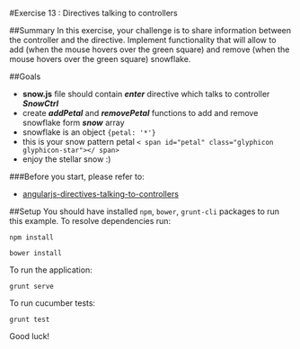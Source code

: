 #Exercise 13 : Directives talking to controllers

##Summary
In this exercise, your challenge is to share information between the controller and the directive. 
Implement functionality that will allow to add (when the mouse hovers over the green square) and remove (when the mouse hovers over the green square) snowflake.

##Goals
* **snow.js** file should contain ***enter*** directive which talks to controller ***SnowCtrl***
* create ***addPetal*** and ***removePetal*** functions to add and remove snowflake form ***snow*** array
* snowflake is an object `{petal: '*'}`
* this is your snow pattern petal `< span id="petal" class="glyphicon glyphicon-star"></ span>`
* enjoy the stellar snow :)

###Before you start, please refer to:
* [angularjs-directives-talking-to-controllers](https://egghead.io/lessons/angularjs-directives-talking-to-controllers)

##Setup
You should have installed `npm`, `bower`, `grunt-cli`  packages to run this example. To resolve dependencies run:

```
npm install
```

```
bower install
```

To run the application:

```
grunt serve
```

To run cucumber tests:

```
grunt test
```

Good luck!
